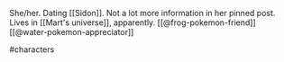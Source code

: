 She/her. Dating [[Sidon]]. Not a lot more information in her pinned post. Lives in [[Mart's universe]], apparently. [[@frog-pokemon-friend]] [[@water-pokemon-appreciator]]

#characters 